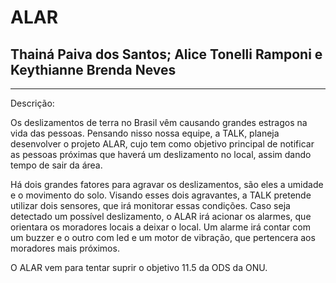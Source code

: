 # ALAR

Thainá Paiva dos Santos; Alice Tonelli Ramponi e Keythianne Brenda Neves 
-------
-------

Descrição:

Os deslizamentos de terra no Brasil vêm causando grandes estragos na vida das pessoas. Pensando nisso nossa equipe, a TALK, planeja desenvolver o projeto ALAR, cujo tem como objetivo principal de notificar as pessoas próximas que haverá um deslizamento no local, assim dando tempo de sair da área. 

Há dois grandes fatores para agravar os deslizamentos, são eles a umidade e o movimento do solo. Visando esses dois agravantes, a TALK pretende utilizar dois sensores, que irá monitorar essas condições. Caso seja detectado um possível deslizamento, o ALAR irá acionar os alarmes, que orientara os moradores locais a deixar o local. Um alarme irá contar com um buzzer e o outro com led e um motor de vibração, que pertencera aos moradores mais próximos.

O ALAR vem para tentar suprir o objetivo 11.5 da ODS da ONU.
